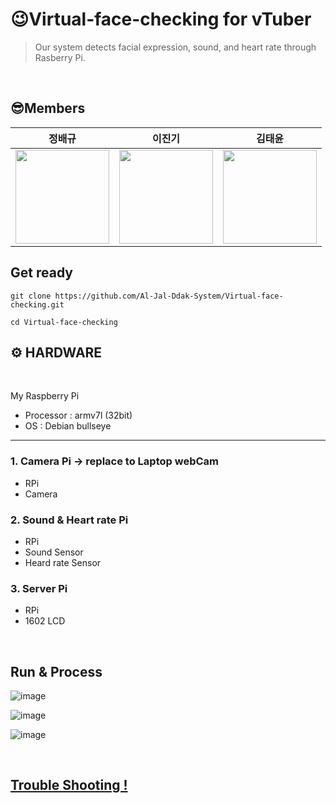 # 😉Virtual-face-checking for vTuber

> Our system detects facial expression, sound, and heart rate through Rasberry Pi.

<br/>

## 😎Members

|정배규|이진기|김태윤|
|:--:|:--:|:--:|
|<a href="https://github.com/baelanche"><img src="https://avatars.githubusercontent.com/u/48989903?v=4" width="150" height="150"/></a>|<a href="https://github.com/mearth99"><img src="https://avatars.githubusercontent.com/u/90100440?v=4" width="150" height="150"/></a>|<a href="https://github.com/Chokoty"><img src="https://avatars.githubusercontent.com/u/5837692?v=4" width="150" height="150"/></a>|

## Get ready

```
git clone https://github.com/Al-Jal-Ddak-System/Virtual-face-checking.git
```
```
cd Virtual-face-checking
```


## ⚙ HARDWARE

<br/>

My Raspberry Pi

* Processor : armv7l (32bit)  
* OS : Debian bullseye

<hr/>

### 1. Camera Pi -> replace to Laptop webCam

* RPi
* Camera 

### 2. Sound & Heart rate Pi 

* RPi
* Sound Sensor
* Heard rate Sensor

### 3. Server Pi 

* RPi
* 1602 LCD 

</br>

## Run & Process 

![image](https://user-images.githubusercontent.com/48989903/173029136-220cbfa3-39f9-4621-8daa-29ae4cc791a9.png)

![image](https://user-images.githubusercontent.com/48989903/173029280-c0698a5f-d76b-419d-b753-dee926c92d77.png)

![image](https://user-images.githubusercontent.com/48989903/173029343-1a0f152d-4166-4735-9c0f-7d09da00c05c.png)

</br>

## [Trouble Shooting !](https://github.com/Al-Jal-Ddak-System/Virtual-face-checking/blob/main/TS.md)
